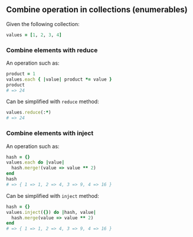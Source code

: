 ## Combine operation in collections (enumerables)

Given the following collection:

```ruby
values = [1, 2, 3, 4]
```

### Combine elements with **reduce**

An operation such as:

```ruby
product = 1
values.each { |value| product *= value }
product
# => 24
```

Can be simplified with `reduce` method:

```ruby
values.reduce(:*)
# => 24
```

### Combine elements with **inject**

An operation such as:
```ruby
hash = {}
values.each do |value|
  hash.merge!(value => value ** 2)
end
hash
# => { 1 => 1, 2 => 4, 3 => 9, 4 => 16 }
```

Can be simplified with `inject` method:

```ruby
hash = {}
values.inject({}) do |hash, value|
  hash.merge(value => value ** 2)
end
# => { 1 => 1, 2 => 4, 3 => 9, 4 => 16 }
```

